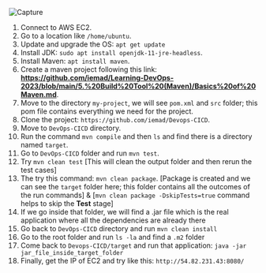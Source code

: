 ![Capture](https://github.com/iemad/Learning-DevOps-2023/assets/17620076/2d62722a-eed5-4746-89bb-12f975ed62cd)

1) Connect to AWS EC2.
2) Go to a location like `/home/ubuntu`.
3) Update and upgrade the OS: `apt get update`
4) Install JDK: `sudo apt install openjdk-11-jre-headless`.
5) Install Maven: `apt install maven`.
6) Create a maven project following this link: **https://github.com/iemad/Learning-DevOps-2023/blob/main/5.%20Build%20Tool%20(Maven)/Basics%20of%20Maven.md**.
7) Move to the directory `my-project`, we will see `pom.xml` and `src` folder; this pom file contains everything we need for the project.
8) Clone the project: `https://github.com/iemad/Devops-CICD`.
9) Move to `DevOps-CICD` directory.
10) Run the command `mvn compile` and then `ls` and find there is a directory named `target`.
11) Go to `DevOps-CICD` folder and run `mvn test`.
12) Try `mvn clean test` [This will clean the output folder and then rerun the test cases]
13) The try this command: `mvn clean package`. [Package is created and we can see the `target` folder here; this folder contains all the outcomes of the run commands] & [`mvn clean package -DskipTests=true` command helps to skip the **Test** stage]
15) If we go inside that folder, we will find a .jar file which is the real application where all the dependencies are already there
16) Go back to `DevOps-CICD` directory and run `mvn clean install`
17) Go to the root folder and run `ls -la` and find a `.m2` folder
18) Come back to `Devops-CICD/target` and run that application: `java -jar jar_file_inside_target_folder`
19) Finally, get the IP of EC2 and try like this: `http://54.82.231.43:8080/`
